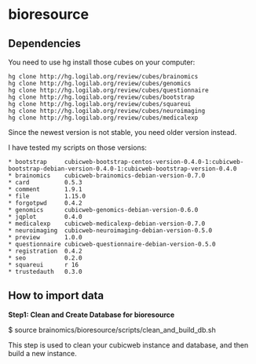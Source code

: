 bioresource
===========

Dependencies
------------

You need to use hg install those cubes on your computer:

```
hg clone http://hg.logilab.org/review/cubes/brainomics
hg clone http://hg.logilab.org/review/cubes/genomics
hg clone http://hg.logilab.org/review/cubes/questionnaire
hg clone http://hg.logilab.org/review/cubes/bootstrap
hg clone http://hg.logilab.org/review/cubes/squareui
hg clone http://hg.logilab.org/review/cubes/neuroimaging
hg clone http://hg.logilab.org/review/cubes/medicalexp
```

Since the newest version is not stable, you need older version instead.

I have tested my scripts on those versions:

```
* bootstrap     cubicweb-bootstrap-centos-version-0.4.0-1:cubicweb-bootstrap-debian-version-0.4.0-1:cubicweb-bootstrap-version-0.4.0
* brainomics    cubicweb-brainomics-debian-version-0.7.0
* card          0.5.3
* comment       1.9.1
* file          1.15.0
* forgotpwd     0.4.2
* genomics      cubicweb-genomics-debian-version-0.6.0
* jqplot        0.4.0
* medicalexp    cubicweb-medicalexp-debian-version-0.7.0
* neuroimaging  cubicweb-neuroimaging-debian-version-0.5.0
* preview       1.0.0
* questionnaire cubicweb-questionnaire-debian-version-0.5.0
* registration  0.4.2
* seo           0.2.0
* squareui      r 16
* trustedauth   0.3.0
```

How to import data
------------------

__Step1: Clean and Create Database for bioresource__

$ source brainomics/bioresource/scripts/clean_and_build_db.sh

This step is used to clean your cubicweb instance and database, and then build a new instance.

